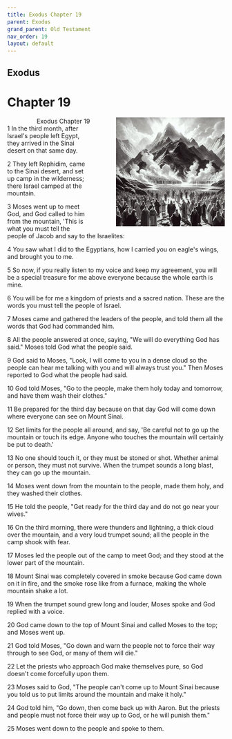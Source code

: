 ```yaml
---
title: Exodus Chapter 19
parent: Exodus
grand_parent: Old Testament
nav_order: 19
layout: default
---
```


## Exodus

# Chapter 19

<div style="clear: both; text-align: right;">
    <div style="max-width: 50%; height: auto; float: right; margin: 0 0 10px 10px; padding-left: 10%;">
        <img src="/assets/Image/Exodus/500/19.jpg" alt="Exodus Chapter 19" class="chapter-image">
    </div>
    <figcaption style="font-size: 14px; text-align: right;">Exodus Chapter 19</figcaption>
</div>
1 In the third month, after Israel's people left Egypt, they arrived in the Sinai desert on that same day.

2 They left Rephidim, came to the Sinai desert, and set up camp in the wilderness; there Israel camped at the mountain.

3 Moses went up to meet God, and God called to him from the mountain, 'This is what you must tell the people of Jacob and say to the Israelites:

4 You saw what I did to the Egyptians, how I carried you on eagle's wings, and brought you to me.

5 So now, if you really listen to my voice and keep my agreement, you will be a special treasure for me above everyone because the whole earth is mine.

6 You will be for me a kingdom of priests and a sacred nation. These are the words you must tell the people of Israel.

7 Moses came and gathered the leaders of the people, and told them all the words that God had commanded him.

8 All the people answered at once, saying, "We will do everything God has said." Moses told God what the people said.

9 God said to Moses, "Look, I will come to you in a dense cloud so the people can hear me talking with you and will always trust you." Then Moses reported to God what the people had said.

10 God told Moses, "Go to the people, make them holy today and tomorrow, and have them wash their clothes."

11 Be prepared for the third day because on that day God will come down where everyone can see on Mount Sinai.

12 Set limits for the people all around, and say, 'Be careful not to go up the mountain or touch its edge. Anyone who touches the mountain will certainly be put to death.'

13 No one should touch it, or they must be stoned or shot. Whether animal or person, they must not survive. When the trumpet sounds a long blast, they can go up the mountain.

14 Moses went down from the mountain to the people, made them holy, and they washed their clothes.

15 He told the people, "Get ready for the third day and do not go near your wives."

16 On the third morning, there were thunders and lightning, a thick cloud over the mountain, and a very loud trumpet sound; all the people in the camp shook with fear.

17 Moses led the people out of the camp to meet God; and they stood at the lower part of the mountain.

18 Mount Sinai was completely covered in smoke because God came down on it in fire, and the smoke rose like from a furnace, making the whole mountain shake a lot.

19 When the trumpet sound grew long and louder, Moses spoke and God replied with a voice.

20 God came down to the top of Mount Sinai and called Moses to the top; and Moses went up.

21 God told Moses, "Go down and warn the people not to force their way through to see God, or many of them will die."

22 Let the priests who approach God make themselves pure, so God doesn't come forcefully upon them.

23 Moses said to God, "The people can't come up to Mount Sinai because you told us to put limits around the mountain and make it holy."

24 God told him, "Go down, then come back up with Aaron. But the priests and people must not force their way up to God, or he will punish them."

25 Moses went down to the people and spoke to them.


